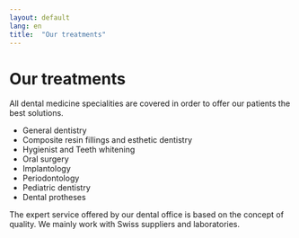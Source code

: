 ```yaml
---
layout: default
lang: en
title:  "Our treatments"
---
```


# Our treatments

All dental medicine specialities are covered in order to offer our patients the best solutions.

 * General dentistry
 * Composite resin fillings and esthetic dentistry
 * Hygienist and Teeth whitening
 * Oral surgery
 * Implantology
 * Periodontology
 * Pediatric dentistry
 * Dental protheses

The expert service offered by our dental office is based on the concept of quality. We mainly work with Swiss suppliers and laboratories.
